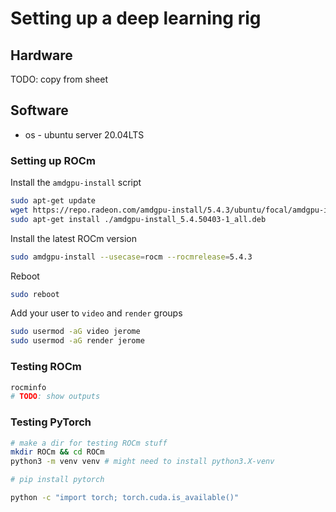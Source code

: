 # Setting up a deep learning rig

## Hardware

TODO: copy from sheet

## Software

* os - ubuntu server 20.04LTS

### Setting up ROCm

Install the `amdgpu-install` script

```sh
sudo apt-get update
wget https://repo.radeon.com/amdgpu-install/5.4.3/ubuntu/focal/amdgpu-install_5.4.50403-1_all.deb  
sudo apt-get install ./amdgpu-install_5.4.50403-1_all.deb
```

Install the latest ROCm version

```sh 
sudo amdgpu-install --usecase=rocm --rocmrelease=5.4.3
```

Reboot

```sh
sudo reboot
```

Add your user to `video` and `render` groups

```sh
sudo usermod -aG video jerome
sudo usermod -aG render jerome
```

### Testing ROCm

```sh
rocminfo
# TODO: show outputs
```

### Testing PyTorch

```sh
# make a dir for testing ROCm stuff
mkdir ROCm && cd ROCm
python3 -m venv venv # might need to install python3.X-venv

# pip install pytorch

python -c "import torch; torch.cuda.is_available()"
```
